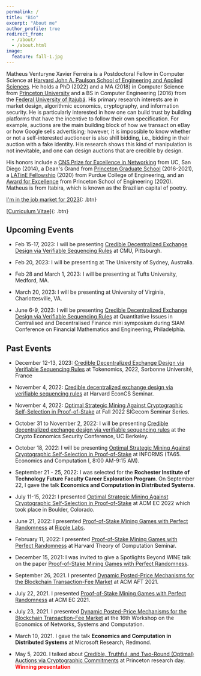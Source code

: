 ```yaml
---
permalink: /
title: "Bio"
excerpt: "About me"
author_profile: true
redirect_from:
  - /about/
  - /about.html
image:
  feature: fall-1.jpg
---
```


<style>
  red { color: red }
  yellow { color: yellow }
</style>


Matheus Venturyne Xavier Ferreira is a Postdoctoral Fellow in Computer Science at [Harvard John A. Paulson School of Engineering and Applied Sciences](https://www.seas.harvard.edu/). He holds a PhD (2022) and a MA (2018) in Computer Science from [Princeton University](https://www.princeton.edu/) and a BS in Computer Engineering (2016) from the [Federal University of Itajubá](https://en.unifei.edu.br/). His primary research interests are in market design, algorithmic economics, cryptography, and information security. He is particularly interested in how one can build trust by building platforms that have the incentive to follow their own specification. For example, auctions are the main building block of how we transact on eBay or how Google sells advertising; however, it is impossible to know whether or not a self-interested auctioneer is also shill bidding, i.e., bidding in their auction with a fake identity. His research shows this kind of manipulation is not inevitable, and one can design auctions that are credible by design.

His honors include a [CNS Prize for Excellence in Networking](https://cns.ucsd.edu/cns-students-portal/cns-espresso-prize-for-excellence-in-networking/) from UC, San Diego (2014), a Dean's Grand from [Princeton Graduate School](https://gradschool.princeton.edu/) (2016-2021), a [LATinE Fellowship](https://engineering.purdue.edu/Engr/Trailblazers) (2020) from Purdue College of Engineering, and an [Award for Excellence](https://engineering.princeton.edu/news/2020/12/03/award-excellence-honors-graduate-student-achievement) from Princeton School of Engineering (2020). Matheus is from Itabira, which is known as the Brazilian capital of poetry.

[I'm in the job market for 2023](mailto:matheus@seas.harvard.edu){: .btn}

[[Curriculum Vitae]](/files/vita.pdf){: .btn}

Upcoming Events
---------------

* Feb 15-17, 2023: I will be presenting [Credible Decentralized Exchange Design via Verifiable Sequencing Rules](https://arxiv.org/abs/2209.15569) at CMU, Pittsburgh.

* Feb 20, 2023: I will be presenting at The University of Sydney, Australia.

* Feb 28 and March 1, 2023: I will be presenting at Tufts University, Medford, MA.

* March 20, 2023: I will be presenting at University of Virginia, Charlottesville, VA.

* June 6-9, 2023: I will be presenting [Credible Decentralized Exchange Design via Verifiable Sequencing Rules](https://arxiv.org/abs/2209.15569) at Quantitative Issues in Centralised and Decentralised Finance mini symposium during SIAM Conference on Financial Mathematics and Engineering, Philadelphia.

Past Events
---------------
* December 12-13, 2023: [Credible Decentralized Exchange Design via Verifiable Sequencing Rules](https://arxiv.org/abs/2209.15569) at Tokenomics, 2022, Sorbonne Université, France

* November 4, 2022: [Credible decentralized exchange design via verifiable sequencing rules](https://arxiv.org/abs/2209.15569) at Harvard EconCS Seminar.

* November 4, 2022: [Optimal Strategic Mining Against Cryptographic Self-Selection in Proof-of-Stake](https://arxiv.org/abs/2207.07996) at Fall 2022 SIGecom Seminar Series.

* October 31 to November 2, 2022: I will be presenting [Credible decentralized exchange design via verifiable sequencing rules](https://arxiv.org/abs/2209.15569) at the Crypto Economics Security Conference, UC Berkeley.

* October 18, 2022: I will be presenting [Optimal Strategic Mining Against Cryptographic Self-Selection in Proof-of-Stake](https://arxiv.org/abs/2207.07996) at INFORMS (TA65. Economics and Computation I, 8:00 AM-9:15 AM).

* September 21 - 25, 2022: I was selected for the **Rochester Institute of Technology Future Faculty Career Exploration Program**. On September 22, I gave the talk **Economics and Computation in Distributed Systems**.

* July 11-15, 2022: I presented [Optimal Strategic Mining Against Cryptographic Self-Selection in Proof-of-Stake](https://arxiv.org/abs/2207.07996) at ACM EC 2022 which took place in Boulder, Colorado.

* June 21, 2022: I presented [Proof-of-Stake Mining Games with Perfect Randomness](https://arxiv.org/abs/2107.04069) at [Ripple Labs](https://ripple.com/).

* February 11, 2022: I presented [Proof-of-Stake Mining Games with Perfect Randomness](https://arxiv.org/abs/2107.04069) at Harvard Theory of Computation Seminar.

* December 15, 2021: I was invited to give a Spotlights Beyond WINE talk on the paper [Proof-of-Stake Mining Games with Perfect Randomness](https://arxiv.org/abs/2107.04069).

* September 26, 2021. I presented [Dynamic Posted-Price Mechanisms for the Blockchain Transaction-Fee Market](https://arxiv.org/abs/2103.14144) at ACM AFT 2021.

* July 22, 2021. I presented [Proof-of-Stake Mining Games with Perfect Randomness](https://arxiv.org/abs/2107.04069) at ACM EC 2021.

* July 23, 2021. I presented [Dynamic Posted-Price Mechanisms for the Blockchain Transaction-Fee Market](https://arxiv.org/abs/2103.14144) at the 16th Workshop on the Economics of Networks, Systems and Computation.

* March 10, 2021. I gave the talk **Economics and Computation in Distributed Systems** at Microsoft Research, Redmond.

* May 5, 2020. I talked about [Credible, Truthful, and Two-Round (Optimal) Auctions via Cryptographic Commitments](https://arxiv.org/abs/2004.01598) at Princeton research day. **<red> Winning presentation </red>**
